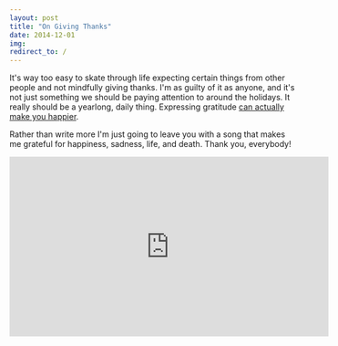 ```yaml
---
layout: post
title: "On Giving Thanks"
date: 2014-12-01
img: 
redirect_to: /
---
```

It's way too easy to skate through life expecting certain things from other people and not mindfully giving thanks. I'm as guilty of it as anyone, and it's not just something we should be paying attention to around the holidays. It really should be a yearlong, daily thing. Expressing gratitude [can actually make you happier](http://www.health.harvard.edu/newsletters/harvard_mental_health_letter/2011/november/in-praise-of-gratitude). 

Rather than write more I'm just going to leave you with a song that makes me grateful for happiness, sadness, life, and death. Thank you, everybody!

<iframe width="560" height="315" src="https://www.youtube.com/embed/lPXWt2ESxVY" frameborder="0" allowfullscreen></iframe>
